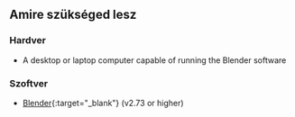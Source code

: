 ## Amire szükséged lesz

### Hardver

+ A desktop or laptop computer capable of running the Blender software

### Szoftver

+ [Blender](https://www.blender.org/download/){:target="_blank"} (v2.73 or higher)